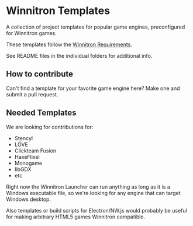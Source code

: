# Winnitron Templates

A collection of project templates for popular game engines, preconfigured for Winnitron games.

These templates follow the [Winnitron Requirements](https://github.com/winnitron/WinnitronLauncher/wiki/Requirements-for-Winnitron-Games).

See README files in the individual folders for additional info.

## How to contribute

Can't find a template for your favorite game engine here? Make one and submit a pull request.

## Needed Templates

We are looking for contributions for:

* Stencyl
* LÖVE
* Clickteam Fusion
* HaxeFlixel
* Monogame
* libGDX
* etc

Right now the Winnitron Launcher can run anything as long as it is a Windows executable file, so we're looking for any engine that can target Windows desktop.

Also templates or build scripts for Electron/NW.js would probably be useful for making arbitrary HTML5 games Winnitron compatible.
